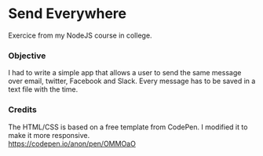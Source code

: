 # Send Everywhere

Exercice from my NodeJS course in college. 


### Objective

I had to write a simple app that allows a user to send the same message over email, twitter, Facebook and Slack. Every message has to be saved in a text file with the time.


### Credits

The HTML/CSS is based on a free template from CodePen. I modified it to make it more responsive. <br>
https://codepen.io/anon/pen/OMMOaO
